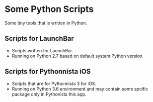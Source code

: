 # Some Python Scripts

Some tiny tools that is written in Python.

## Scripts for LaunchBar

- Scripts written for LaunchBar. 
- Running on Python 2.7 based on default system Python version.

## Scripts for Pythonnista iOS

- Scripts that are for Pythonnista 3 for iOS. 
- Running on Python 3.6 environment and may contain some spcific package only in Pythonista this app.


